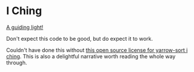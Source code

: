 # I Ching

[A guiding light!](https://ablwr.github.io/i-ching/)

Don't expect this code to be good, but do expect it to work.

Couldn't have done this without [this open source license for yarrow-sort i ching](http://www.brian-fitzgerald.net/i-ching/). This is also a delightful narrative worth reading the whole way through.
